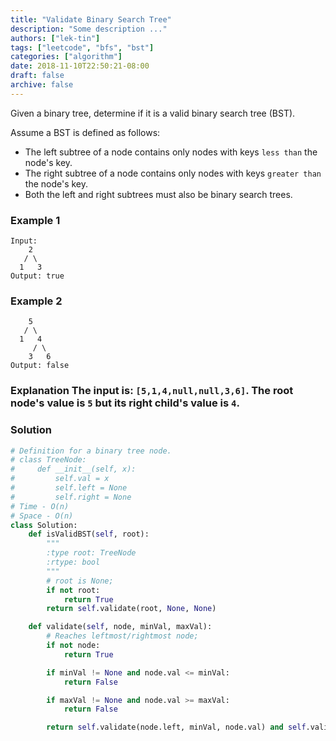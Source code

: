 ```yaml
---
title: "Validate Binary Search Tree"
description: "Some description ..."
authors: ["lek-tin"]
tags: ["leetcode", "bfs", "bst"]
categories: ["algorithm"]
date: 2018-11-10T22:50:21-08:00
draft: false
archive: false
---
```

Given a binary tree, determine if it is a valid binary search tree (BST).

Assume a BST is defined as follows:
- The left subtree of a node contains only nodes with keys `less than` the node's key.
- The right subtree of a node contains only nodes with keys `greater than` the node's key.
- Both the left and right subtrees must also be binary search trees.
### Example 1
```
Input:
    2
   / \
  1   3
Output: true
```
### Example 2
```
    5
   / \
  1   4
     / \
    3   6
Output: false
```
### Explanation The input is: `[5,1,4,null,null,3,6]`. The root node's value is `5` but its right child's value is `4`.
### Solution
```python
# Definition for a binary tree node.
# class TreeNode:
#     def __init__(self, x):
#         self.val = x
#         self.left = None
#         self.right = None
# Time - O(n)
# Space - O(n)
class Solution:
    def isValidBST(self, root):
        """
        :type root: TreeNode
        :rtype: bool
        """
        # root is None;
        if not root:
            return True
        return self.validate(root, None, None)

    def validate(self, node, minVal, maxVal):
        # Reaches leftmost/rightmost node;
        if not node:
            return True

        if minVal != None and node.val <= minVal:
            return False

        if maxVal != None and node.val >= maxVal:
            return False

        return self.validate(node.left, minVal, node.val) and self.validate(node.right, node.val, maxVal)
```